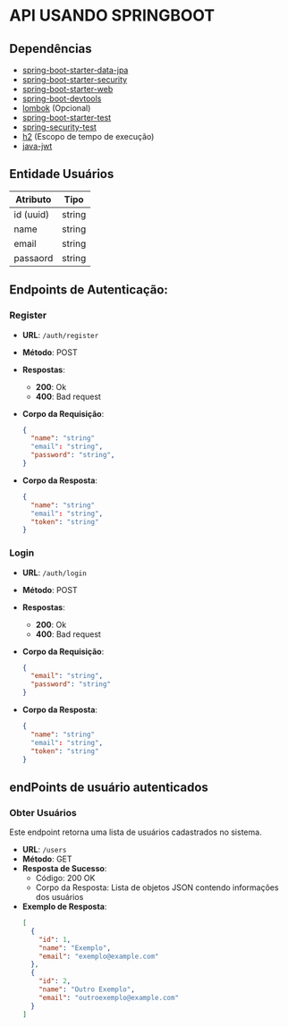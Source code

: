 # API USANDO SPRINGBOOT

## Dependências

- [spring-boot-starter-data-jpa](https://mvnrepository.com/artifact/org.springframework.boot/spring-boot-starter-data-jpa)
- [spring-boot-starter-security](https://mvnrepository.com/artifact/org.springframework.boot/spring-boot-starter-security)
- [spring-boot-starter-web](https://mvnrepository.com/artifact/org.springframework.boot/spring-boot-starter-web)
- [spring-boot-devtools](https://mvnrepository.com/artifact/org.springframework.boot/spring-boot-devtools)
- [lombok](https://mvnrepository.com/artifact/org.projectlombok/lombok) (Opcional)
- [spring-boot-starter-test](https://mvnrepository.com/artifact/org.springframework.boot/spring-boot-starter-test)
- [spring-security-test](https://mvnrepository.com/artifact/org.springframework.security/spring-security-test)
- [h2](https://mvnrepository.com/artifact/com.h2database/h2) (Escopo de tempo de execução)
- [java-jwt](https://mvnrepository.com/artifact/com.auth0/java-jwt/4.4.0)

## Entidade Usuários
| Atributo    | Tipo       |
|-------------|------------|
| id (uuid)   | string     |
| name        | string     |
| email       | string     |
| passaord    | string     |

## Endpoints de Autenticação:

### Register

- **URL**: `/auth/register`
- **Método**: POST
- **Respostas**:
  - **200**: Ok
  - **400**: Bad request

- **Corpo da Requisição**:
  ```json
  {
    "name": "string"
    "email": "string",
    "password": "string",
  }

- **Corpo da Resposta**:
  ```json
  {
    "name": "string"
    "email": "string",
    "token": "string"
  }
  ```
### Login

- **URL**: `/auth/login`
- **Método**: POST
- **Respostas**:
  - **200**: Ok
  - **400**: Bad request

- **Corpo da Requisição**:
  ```json
  {
    "email": "string",
    "password": "string"
  }
  ```

- **Corpo da Resposta**:
  ```json
  {
    "name": "string"
    "email": "string",
    "token": "string"
  }
  ```

## endPoints de usuário autenticados
### Obter Usuários

Este endpoint retorna uma lista de usuários cadastrados no sistema.

- **URL**: `/users`
- **Método**: GET
- **Resposta de Sucesso**:
  - Código: 200 OK
  - Corpo da Resposta: Lista de objetos JSON contendo informações dos usuários
- **Exemplo de Resposta**:
  ```json
  [
    {
      "id": 1,
      "name": "Exemplo",
      "email": "exemplo@example.com"
    },
    {
      "id": 2,
      "name": "Outro Exemplo",
      "email": "outroexemplo@example.com"
    }
  ]